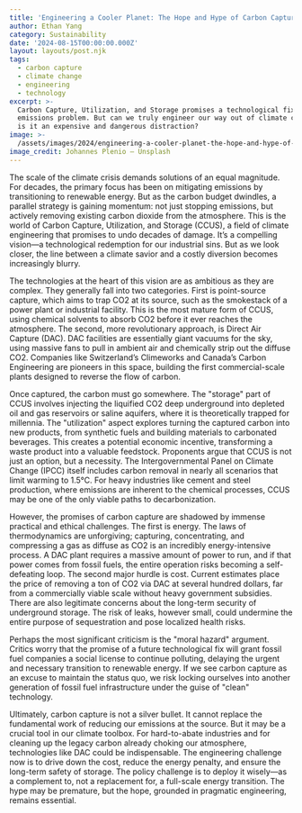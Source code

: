 ```yaml
---
title: 'Engineering a Cooler Planet: The Hope and Hype of Carbon Capture'
author: Ethan Yang
category: Sustainability
date: '2024-08-15T00:00:00.000Z'
layout: layouts/post.njk
tags:
  - carbon capture
  - climate change
  - engineering
  - technology
excerpt: >-
  Carbon Capture, Utilization, and Storage promises a technological fix for our
  emissions problem. But can we truly engineer our way out of climate change, or
  is it an expensive and dangerous distraction?
image: >-
  /assets/images/2024/engineering-a-cooler-planet-the-hope-and-hype-of-carbon-capture.jpg
image_credit: Johannes Plenio — Unsplash
---
```


The scale of the climate crisis demands solutions of an equal magnitude. For decades, the primary focus has been on mitigating emissions by transitioning to renewable energy. But as the carbon budget dwindles, a parallel strategy is gaining momentum: not just stopping emissions, but actively removing existing carbon dioxide from the atmosphere. This is the world of Carbon Capture, Utilization, and Storage (CCUS), a field of climate engineering that promises to undo decades of damage. It’s a compelling vision—a technological redemption for our industrial sins. But as we look closer, the line between a climate savior and a costly diversion becomes increasingly blurry.

The technologies at the heart of this vision are as ambitious as they are complex. They generally fall into two categories. First is point-source capture, which aims to trap CO2 at its source, such as the smokestack of a power plant or industrial facility. This is the most mature form of CCUS, using chemical solvents to absorb CO2 before it ever reaches the atmosphere. The second, more revolutionary approach, is Direct Air Capture (DAC). DAC facilities are essentially giant vacuums for the sky, using massive fans to pull in ambient air and chemically strip out the diffuse CO2. Companies like Switzerland’s Climeworks and Canada’s Carbon Engineering are pioneers in this space, building the first commercial-scale plants designed to reverse the flow of carbon.

Once captured, the carbon must go somewhere. The "storage" part of CCUS involves injecting the liquified CO2 deep underground into depleted oil and gas reservoirs or saline aquifers, where it is theoretically trapped for millennia. The "utilization" aspect explores turning the captured carbon into new products, from synthetic fuels and building materials to carbonated beverages. This creates a potential economic incentive, transforming a waste product into a valuable feedstock. Proponents argue that CCUS is not just an option, but a necessity. The Intergovernmental Panel on Climate Change (IPCC) itself includes carbon removal in nearly all scenarios that limit warming to 1.5°C. For heavy industries like cement and steel production, where emissions are inherent to the chemical processes, CCUS may be one of the only viable paths to decarbonization.

However, the promises of carbon capture are shadowed by immense practical and ethical challenges. The first is energy. The laws of thermodynamics are unforgiving; capturing, concentrating, and compressing a gas as diffuse as CO2 is an incredibly energy-intensive process. A DAC plant requires a massive amount of power to run, and if that power comes from fossil fuels, the entire operation risks becoming a self-defeating loop. The second major hurdle is cost. Current estimates place the price of removing a ton of CO2 via DAC at several hundred dollars, far from a commercially viable scale without heavy government subsidies. There are also legitimate concerns about the long-term security of underground storage. The risk of leaks, however small, could undermine the entire purpose of sequestration and pose localized health risks.

Perhaps the most significant criticism is the "moral hazard" argument. Critics worry that the promise of a future technological fix will grant fossil fuel companies a social license to continue polluting, delaying the urgent and necessary transition to renewable energy. If we see carbon capture as an excuse to maintain the status quo, we risk locking ourselves into another generation of fossil fuel infrastructure under the guise of "clean" technology.

Ultimately, carbon capture is not a silver bullet. It cannot replace the fundamental work of reducing our emissions at the source. But it may be a crucial tool in our climate toolbox. For hard-to-abate industries and for cleaning up the legacy carbon already choking our atmosphere, technologies like DAC could be indispensable. The engineering challenge now is to drive down the cost, reduce the energy penalty, and ensure the long-term safety of storage. The policy challenge is to deploy it wisely—as a complement to, not a replacement for, a full-scale energy transition. The hype may be premature, but the hope, grounded in pragmatic engineering, remains essential.
